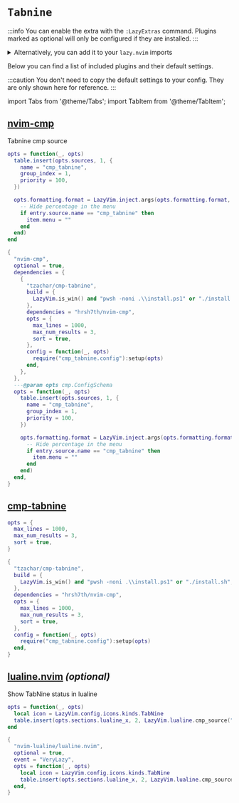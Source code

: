# `Tabnine`

<!-- plugins:start -->

:::info
You can enable the extra with the `:LazyExtras` command.
Plugins marked as optional will only be configured if they are installed.
:::

<details>
<summary>Alternatively, you can add it to your <code>lazy.nvim</code> imports</summary>

```lua title="lua/config/lazy.lua" {4}
require("lazy").setup({
  spec = {
    { "LazyVim/LazyVim", import = "lazyvim.plugins" },
    { import = "lazyvim.plugins.extras.ai.tabnine" },
    { import = "plugins" },
  },
})
```

</details>

Below you can find a list of included plugins and their default settings.

:::caution
You don't need to copy the default settings to your config.
They are only shown here for reference.
:::

import Tabs from '@theme/Tabs';
import TabItem from '@theme/TabItem';

## [nvim-cmp](https://github.com/hrsh7th/nvim-cmp)

 Tabnine cmp source


<Tabs>

<TabItem value="opts" label="Options">

```lua
opts = function(_, opts)
  table.insert(opts.sources, 1, {
    name = "cmp_tabnine",
    group_index = 1,
    priority = 100,
  })

  opts.formatting.format = LazyVim.inject.args(opts.formatting.format, function(entry, item)
    -- Hide percentage in the menu
    if entry.source.name == "cmp_tabnine" then
      item.menu = ""
    end
  end)
end
```

</TabItem>


<TabItem value="code" label="Full Spec">

```lua
{
  "nvim-cmp",
  optional = true,
  dependencies = {
    {
      "tzachar/cmp-tabnine",
      build = {
        LazyVim.is_win() and "pwsh -noni .\\install.ps1" or "./install.sh",
      },
      dependencies = "hrsh7th/nvim-cmp",
      opts = {
        max_lines = 1000,
        max_num_results = 3,
        sort = true,
      },
      config = function(_, opts)
        require("cmp_tabnine.config"):setup(opts)
      end,
    },
  },
  ---@param opts cmp.ConfigSchema
  opts = function(_, opts)
    table.insert(opts.sources, 1, {
      name = "cmp_tabnine",
      group_index = 1,
      priority = 100,
    })

    opts.formatting.format = LazyVim.inject.args(opts.formatting.format, function(entry, item)
      -- Hide percentage in the menu
      if entry.source.name == "cmp_tabnine" then
        item.menu = ""
      end
    end)
  end,
}
```

</TabItem>

</Tabs>

## [cmp-tabnine](https://github.com/tzachar/cmp-tabnine)

<Tabs>

<TabItem value="opts" label="Options">

```lua
opts = {
  max_lines = 1000,
  max_num_results = 3,
  sort = true,
}
```

</TabItem>


<TabItem value="code" label="Full Spec">

```lua
{
  "tzachar/cmp-tabnine",
  build = {
    LazyVim.is_win() and "pwsh -noni .\\install.ps1" or "./install.sh",
  },
  dependencies = "hrsh7th/nvim-cmp",
  opts = {
    max_lines = 1000,
    max_num_results = 3,
    sort = true,
  },
  config = function(_, opts)
    require("cmp_tabnine.config"):setup(opts)
  end,
}
```

</TabItem>

</Tabs>

## [lualine.nvim](https://github.com/nvim-lualine/lualine.nvim) _(optional)_

 Show TabNine status in lualine


<Tabs>

<TabItem value="opts" label="Options">

```lua
opts = function(_, opts)
  local icon = LazyVim.config.icons.kinds.TabNine
  table.insert(opts.sections.lualine_x, 2, LazyVim.lualine.cmp_source("cmp_tabnine", icon))
end
```

</TabItem>


<TabItem value="code" label="Full Spec">

```lua
{
  "nvim-lualine/lualine.nvim",
  optional = true,
  event = "VeryLazy",
  opts = function(_, opts)
    local icon = LazyVim.config.icons.kinds.TabNine
    table.insert(opts.sections.lualine_x, 2, LazyVim.lualine.cmp_source("cmp_tabnine", icon))
  end,
}
```

</TabItem>

</Tabs>

<!-- plugins:end -->
